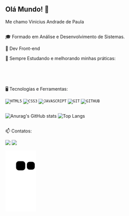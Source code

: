 ## Olá Mundo! 👋

Me chamo Vinicius Andrade de Paula
##
<p>🎓 Formado em Análise e Desenvolvimento de Sistemas.<p/>
<p>🌱 Dev Front-end </p>
<p>📓 Sempre Estudando e melhorando minhas práticas:</p>
<br>
<br>

##

🖥️ Tecnologias e Ferramentas:

<code><img width="40px" src="https://cdn.jsdelivr.net/gh/devicons/devicon/icons/html5/html5-original-wordmark.svg" title = "HTML5"/></code>
<code><img width="40px" src="https://cdn.jsdelivr.net/gh/devicons/devicon/icons/css3/css3-original-wordmark.svg" title = "CSS3"/></code>
<code><img width="40px" src="https://cdn.jsdelivr.net/gh/devicons/devicon/icons/javascript/javascript-original.svg" title = "JAVASCRIPT"/></code>
<code><img width="40px" src="https://cdn.jsdelivr.net/gh/devicons/devicon/icons/git/git-original.svg" title = "GIT"/></code>
<code><img width="40px" src="https://cdn.jsdelivr.net/gh/devicons/devicon/icons/github/github-original.svg" title = "GITHUB"/></code>


##

<div>
  
  ![Anurag's GitHub stats](https://github-readme-stats.vercel.app/api?username=andiereis&show_icons=true&include_all_commits=true&theme=transparent&hide_border=true)
  ![Top Langs](https://github-readme-stats.vercel.app/api/top-langs/?username=iViniciusAndrade&show_icons=true&theme=transparent&hide_border=true)
  
  
</div>  

##

📫 Contatos:

<div>
<a href = "mailto:viniciusandrade.faire@gmail.com"><img src="https://img.shields.io/badge/Gmail-D14836?style=for-the-badge&logo=gmail&logoColor=white" target="_blank"></a>
<a href="https://www.linkedin.com/in/devviniciusandrade/" target="_blank"><img src="https://img.shields.io/badge/-LinkedIn-%230077B5?style=for-the-badge&logo=linkedin&logoColor=white" target="_blank"></a>   
</div>

![Snake animation](https://github.com/Andiereis/Andiereis/blob/output/github-contribution-grid-snake.svg)
